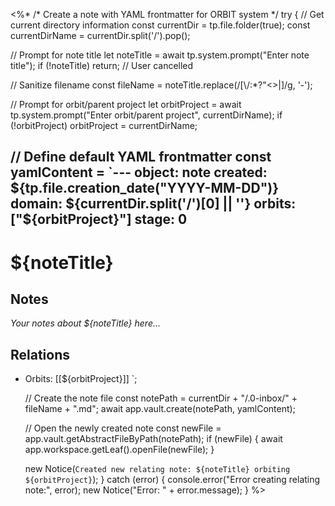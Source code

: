 <%*
/* Create a note with YAML frontmatter for ORBIT system */
try {
  // Get current directory information
  const currentDir = tp.file.folder(true);
  const currentDirName = currentDir.split('/').pop();
  
  // Prompt for note title
  let noteTitle = await tp.system.prompt("Enter note title");
  if (!noteTitle) return; // User cancelled
  
  // Sanitize filename
  const fileName = noteTitle.replace(/[\\/:*?"<>|]/g, '-');
  
  // Prompt for orbit/parent project
  let orbitProject = await tp.system.prompt("Enter orbit/parent project", currentDirName);
  if (!orbitProject) orbitProject = currentDirName;
  
  // Define default YAML frontmatter
  const yamlContent = `---
object: note
created: ${tp.file.creation_date("YYYY-MM-DD")}
domain: ${currentDir.split('/')[0] || ''}
orbits: ["${orbitProject}"]
stage: 0
---

# ${noteTitle}

## Notes

*Your notes about ${noteTitle} here...*

## Relations

- Orbits: [[${orbitProject}]]
`;

  // Create the note file
  const notePath = currentDir + "/.0-inbox/" + fileName + ".md";
  await app.vault.create(notePath, yamlContent);
  
  // Open the newly created note
  const newFile = app.vault.getAbstractFileByPath(notePath);
  if (newFile) {
    await app.workspace.getLeaf().openFile(newFile);
  }
  
  new Notice(`Created new relating note: ${noteTitle} orbiting ${orbitProject}`);
} catch (error) {
  console.error("Error creating relating note:", error);
  new Notice("Error: " + error.message);
}
%>